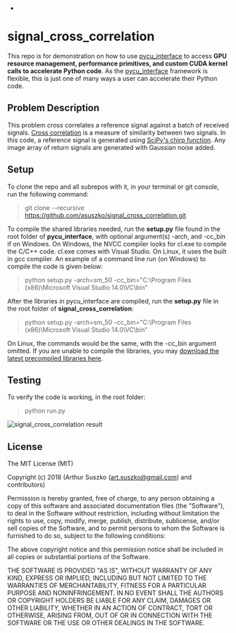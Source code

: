 *
# signal_cross_correlation

This repo is for demonstration on how to use [pycu_interface](https://github.com/asuszko/pycu_interface) to access **GPU resource management, performance primitives, and custom CUDA kernel calls to accelerate Python code**. As the [pycu_interface](https://github.com/asuszko/pycu_interface) framework is flexible, this is just one of many ways a user can accelerate their Python code.

## Problem Description

This problem cross correlates a reference signal against a batch of received signals. [Cross correlation](https://en.wikipedia.org/wiki/Cross-correlation) is a measure of similarity between two signals. In this code, a reference signal is generated using [SciPy's chirp function](https://docs.scipy.org/doc/scipy/reference/generated/scipy.signal.chirp.html). Any image array of return signals are generated with Gaussian noise added.

## Setup

To clone the repo and all subrepos with it, in your terminal or git console, run the following command:
> git clone --recursive https://github.com/asuszko/signal_cross_correlation.git

To compile the shared libraries needed, run the **setup.py** file found in the root folder of **pycu_interface**, with optional argument(s) -arch, and -cc_bin if on Windows. On Windows, the NVCC compiler looks for cl.exe to compile the C/C++ code. cl.exe comes with Visual Studio. On Linux, it uses the built in gcc compiler. An example of a command line run (on Windows) to compile the code is given below:
> python setup.py -arch=sm_50 -cc_bin="C:\Program Files (x86)\Microsoft Visual Studio 14.0\VC\bin"

After the libraries in pycu_interface are compiled, run the **setup.py** file in the root folder of **signal_cross_correlation**:
> python setup.py -arch=sm_50 -cc_bin="C:\Program Files (x86)\Microsoft Visual Studio 14.0\VC\bin"

On Linux, the commands would be the same, with the -cc_bin argument omitted. If you are unable to compile the libraries, you may [download the latest precompiled libraries here](https://github.com/asuszko/pycu_interface_libs).

## Testing

To verify the code is working, in the root folder:
> python run.py

![signal_cross_correlation result](https://lh3.googleusercontent.com/tLPTuFvWcqizc3w-hSiRkxjsWCOJauavWXHLn2lbnS3heECH4cmdTZ-PNJ5IFo3Uae-zKdRPlXMIgWQfURlB7X5T4CAg0pFm9_f4kMZkqzZW5VKVkEw42ocbg6Aq5_k4yiyJa0D66G-3dFv4BlA4lBd1tnAJy_U8ZDyIUlYIOEHao7ixisl3lxH1kK5L_6k5--AIQwur4LowH-IAc8RcAQ1oqjhE4iJJKjA39AspQ3-nz6l-5wSRj7AgAU_5mZ-_ru_8ku3JHhF88iN0wlrKx1i-sNhBkQuIs2_vc_ekFl_5musNRPIUSTX8G69D7n2I0yZAVQPXA5Zv-CerFeJbR4ESDhmvnuLrud5dQrTGWYGWFMN3uKTulFrmbBNLYEx3lhcfdZb-GtkW2Z7S7o5_6IwbJ3XTVP-0tGLa1DEmstG_Ky1icK2aOY5LNvl48ZZPxoYcN42gJp8XT5PBFJBwgj9rby7FkGp0vZabz3oRKlaKXn2Uuhur_YO1P7ynKOqIyFen6nnJpshfWCrme5tH5FsTT6_AXlWqG-enDVX2QOzC0GWwE5yOSoutkfwAKVJK03-oLBcdfBGbOqCHpvbqHjso6ueiHn4W4sICGVY=w640-h472-no)

## License
 
The MIT License (MIT)

Copyright (c) 2018 (Arthur Suszko (art.suszko@gmail.com) and contributors)

Permission is hereby granted, free of charge, to any person obtaining a copy of this software and associated documentation files (the "Software"), to deal in the Software without restriction, including without limitation the rights to use, copy, modify, merge, publish, distribute, sublicense, and/or sell copies of the Software, and to permit persons to whom the Software is furnished to do so, subject to the following conditions:

The above copyright notice and this permission notice shall be included in all copies or substantial portions of the Software.

THE SOFTWARE IS PROVIDED "AS IS", WITHOUT WARRANTY OF ANY KIND, EXPRESS OR IMPLIED, INCLUDING BUT NOT LIMITED TO THE WARRANTIES OF MERCHANTABILITY, FITNESS FOR A PARTICULAR PURPOSE AND NONINFRINGEMENT. IN NO EVENT SHALL THE AUTHORS OR COPYRIGHT HOLDERS BE LIABLE FOR ANY CLAIM, DAMAGES OR OTHER LIABILITY, WHETHER IN AN ACTION OF CONTRACT, TORT OR OTHERWISE, ARISING FROM, OUT OF OR IN CONNECTION WITH THE SOFTWARE OR THE USE OR OTHER DEALINGS IN THE SOFTWARE.
